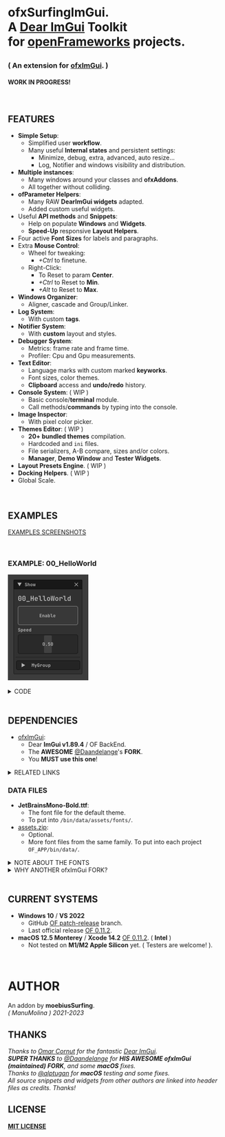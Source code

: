 <br>

<h1>
  
ofxSurfingImGui.  
A [Dear ImGui](https://github.com/ocornut/imgui) **Toolkit**  
for [openFrameworks](https://openframeworks.cc/) projects.  
  
</h1>

<h3>
  
( An extension for [ofxImGui](https://github.com/Daandelange/ofxImGui/tree/develop). )    
  
</h3>

#### WORK IN PROGRESS!

<br>

## FEATURES

- **Simple Setup**:
  - Simplified user **workflow**.
  - Many useful **Internal states** and persistent settings:
    - Minimize, debug, extra, advanced, auto resize...
    - Log, Notifier and windows visibility and distribution. 
- **Multiple instances**:
  - Many windows around your classes and **ofxAddons**.
  - All together without colliding.
- **ofParameter Helpers**:
  - Many RAW **DearImGui widgets** adapted.
  - Added custom useful widgets.
- Useful **API methods** and **Snippets**: 
  - Help on populate **Windows** and **Widgets**.
  - **Speed-Up** responsive **Layout Helpers**.
- Four active **Font Sizes** for labels and paragraphs.
- Extra **Mouse Control**: 
  - Wheel for tweaking:
    -  _+Ctrl_ to finetune.
  - Right-Click:
    - To Reset to param **Center**.
    - _+Ctrl_ to Reset to **Min**.
    - _+Alt_ to Reset to **Max**.
- **Windows Organizer**:
    - Aligner, cascade and Group/Linker.
- **Log System**:
    - With custom **tags**.
- **Notifier System**:
    - With **custom** layout and styles.
- **Debugger System**:
    - Metrics: frame rate and frame time.
    - Profiler: Cpu and Gpu measurements.
- **Text Editor**: 
    - Language marks with custom marked **keyworks**.
    - Font sizes, color themes.
    - **Clipboard** access and **undo/redo** history.
- **Console System**: ( WIP )
    - Basic console/**terminal** module.
    - Call methods/**commands** by typing into the console.
- **Image Inspector**:
    - With pixel color picker.
- **Themes Editor**:  ( WIP )
    - **20+ bundled themes** compilation. 
    - Hardcoded and `ini` files.
    - File serializers, A-B compare, sizes and/or colors.
    - **Manager**, **Demo Window** and **Tester Widgets**.
- **Layout Presets Engine**. ( WIP )
- **Docking Helpers**. ( WIP )
- Global Scale.

 
<br>

## EXAMPLES

[EXAMPLES SCREENSHOTS](/Examples/README.md)  

<br>

### EXAMPLE: 00_HelloWorld

![](/Examples/00_HelloWorld/Capture.PNG)  

<details>
  <summary>CODE</summary>
  
#### ofApp.h

```.cpp
#pragma once
#include "ofMain.h"

#include "ofxSurfingImGui.h"

class ofApp : public ofBaseApp
{
public:
	void draw();

	ofxSurfingGui ui;

	ofParameter<bool> bGui{ "Show", true };
	ofParameter<bool> bEnable{ "Enable", true };
	ofParameter<float> speed{ "Speed", .5f, 0.f, 1.f };
	ofParameterGroup params{ "MyGroup", bEnable, speed };
};
```

#### ofApp.cpp

```.cpp
void ofApp::draw()
{
	ui.Begin();
	{
		/* Put windows here */

		if (ui.BeginWindow(bGui))
		{
			/* Put widgets here */

			ui.AddLabelBig("00_HelloWorld");
			ui.AddSpacing();
			ui.Add(bEnable, OFX_IM_TOGGLE_BIG_BORDER_BLINK);
			ui.Add(speed, OFX_IM_HSLIDER);
			ui.AddSpacingSeparated();
			ui.AddGroup(params, SurfingGuiGroupStyle_Collapsed);

			ui.EndWindow();
		}
	}
	ui.End();
}
```

</details>

<br>

## DEPENDENCIES

* [ofxImGui](https://github.com/Daandelange/ofxImGui/tree/develop):
  - Dear **ImGui v1.89.4** / OF BackEnd.
  - The **AWESOME** [@Daandelange](https://github.com/Daandelange)'s **FORK**.
  - You **MUST use this one**!

<details>
  <summary>RELATED LINKS</summary>  
  
* [ofxSurfingImGuiExtra](https://github.com/moebiussurfing/ofxSurfingImGuiExtra)
  - _A **Testing Sandbox** with **New WIP examples** and new incoming widgets._
* [ofxSurfingHelpers](https://github.com/moebiussurfing/ofxSurfingHelpers)
  - _Not required. Only for some examples._
* [ofxWindowApp](https://github.com/moebiussurfing/ofxWindowApp)
  - _Not required. Only for some examples._
* [imgui/wiki/Useful-Extensions](https://github.com/ocornut/imgui/wiki/Useful-Extensions#image-manipulation)
  - 3rd party modules/widgets that could be integrated.
* [imgui/labels/gallery](https://github.com/ocornut/imgui/labels/gallery)
  - Inspiration gallery from user's apps.
  
</details>

### DATA FILES

* **JetBrainsMono-Bold.ttf**:
  - The font file for the default theme.
  - To put into `/bin/data/assets/fonts/`.  
* [assets.zip](assets.zip):
  - Optional.
  - More font files from the same family. To put into each project `OF_APP/bin/data/`.  

<details>
  <summary>NOTE ABOUT THE FONTS</summary>  
  
The single font file for the currently used theme is **JetBrainsMono-Bold.ttf**. If that font is not located, then it will search for a legacy font called **telegrama_render.otf**. If none of that fonts are located, it will work too, but using the default bundled font from **ImGui**. (So `/data` can also be completely empty too.) 

</details>
  
<details>
  <summary>WHY ANOTHER ofxImGui FORK?</summary>
  <p>

- What's new on the [@Daandelange FORK](https://github.com/Daandelange/ofxImGui/tree/develop) vs the [legacy](https://github.com/jvcleave/ofxImGui) **ofxImGui** from [@jvcleave](https://github.com/jvcleave)? 
  - Multi context / instances: 
    - Several windows from different add-ons without colliding.  
  - Easy to update to future **NEW ImGui** releases.  
    Currently this fork is linked to the [develop branch](https://github.com/jvcleave/ofxImGui/tree/develop) on the original **ofxImGui** from **@jvcleave**.  
    And will be probably merged into the master branch.  
    
 </p>
</details>

<br>

## CURRENT SYSTEMS

- **Windows 10** / **VS 2022**
    * GitHub [OF patch-release](https://github.com/openframeworks/openFrameworks/tree/patch-release) branch.
    * Last official release [OF 0.11.2](https://openframeworks.cc/download/).
- **macOS 12.5 Monterey** / **Xcode 14.2** [OF 0.11.2](https://openframeworks.cc/download/). ( **Intel** )  
    * Not tested on **M1/M2 Apple Silicon** yet. ( Testers are welcome! ).

<br>

# AUTHOR

An addon by **moebiusSurfing**.  
*( ManuMolina ) 2021-2023*  

## THANKS

_Thanks to [Omar Cornut](https://github.com/ocornut) for the fantastic [Dear ImGui](https://github.com/ocornut/imgui)._  
_**SUPER THANKS** to [@Daandelange](https://github.com/Daandelange) for **HIS AWESOME ofxImGui (maintained) FORK**, and some **macOS** fixes._  
_Thanks to [@alptugan](https://github.com/alptugan) for **macOS** testing and some fixes._  
_All source snippets and widgets from other authors are linked into header files as credits. Thanks!_  

## LICENSE

[**MIT LICENSE**](https://github.com/moebiussurfing/ofxSurfingImGui/blob/master/LICENSE)
